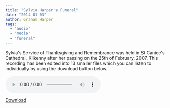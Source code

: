 ```yaml
---
title: "Sylvia Harper's Funeral"
date: "2014-01-03"
author: Graham Harper
tags:
  - "audio"
  - "media"
  - "funeral"
---
```


Sylvia's Service of Thanksgiving and Remembrance was held in St Canice's Cathedral, Kilkenny after her passing on the 25th of February, 2007. This recording has been edited into 13 smaller files which you can listen to individually by using the download button below.

<audio controls src="https://f001.backblazeb2.com/file/harperfamily-media/sylvia-harpers-funeral.mp3"></audio>

[Download](https://f001.backblazeb2.com/file/harperfamily-media/sylvia-harpers-funeral.mp3)
